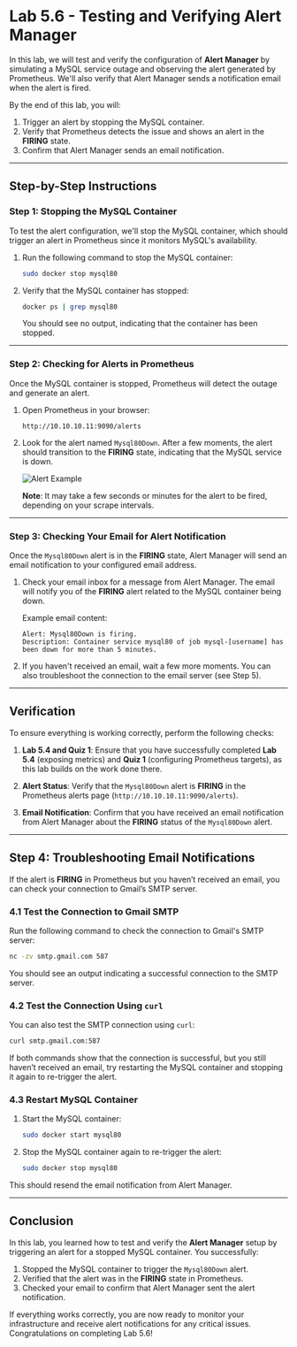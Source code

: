 # Lab 5.6 - Testing and Verifying Alert Manager

In this lab, we will test and verify the configuration of **Alert Manager** by simulating a MySQL service outage and observing the alert generated by Prometheus. We'll also verify that Alert Manager sends a notification email when the alert is fired.

By the end of this lab, you will:
1. Trigger an alert by stopping the MySQL container.
2. Verify that Prometheus detects the issue and shows an alert in the **FIRING** state.
3. Confirm that Alert Manager sends an email notification.

---

## Step-by-Step Instructions

### Step 1: Stopping the MySQL Container

To test the alert configuration, we'll stop the MySQL container, which should trigger an alert in Prometheus since it monitors MySQL's availability.

1. Run the following command to stop the MySQL container:

   ```bash
   sudo docker stop mysql80
   ```

2. Verify that the MySQL container has stopped:

   ```bash
   docker ps | grep mysql80
   ```

   You should see no output, indicating that the container has been stopped.

---

### Step 2: Checking for Alerts in Prometheus

Once the MySQL container is stopped, Prometheus will detect the outage and generate an alert.

1. Open Prometheus in your browser:

   ```
   http://10.10.10.11:9090/alerts
   ```

2. Look for the alert named `Mysql80Down`. After a few moments, the alert should transition to the **FIRING** state, indicating that the MySQL service is down.

   ![Alert Example](https://via.placeholder.com/600x300?text=Prometheus+Alert+-+Mysql80Down+in+FIRING+State)

   **Note**: It may take a few seconds or minutes for the alert to be fired, depending on your scrape intervals.

---

### Step 3: Checking Your Email for Alert Notification

Once the `Mysql80Down` alert is in the **FIRING** state, Alert Manager will send an email notification to your configured email address.

1. Check your email inbox for a message from Alert Manager. The email will notify you of the **FIRING** alert related to the MySQL container being down.

   Example email content:
   ```
   Alert: Mysql80Down is firing.
   Description: Container service mysql80 of job mysql-[username] has been down for more than 5 minutes.
   ```

2. If you haven't received an email, wait a few more moments. You can also troubleshoot the connection to the email server (see Step 5).

---

## Verification

To ensure everything is working correctly, perform the following checks:

1. **Lab 5.4 and Quiz 1**: Ensure that you have successfully completed **Lab 5.4** (exposing metrics) and **Quiz 1** (configuring Prometheus targets), as this lab builds on the work done there.
   
2. **Alert Status**: Verify that the `Mysql80Down` alert is **FIRING** in the Prometheus alerts page (`http://10.10.10.11:9090/alerts`).

3. **Email Notification**: Confirm that you have received an email notification from Alert Manager about the **FIRING** status of the `Mysql80Down` alert.

---

## Step 4: Troubleshooting Email Notifications

If the alert is **FIRING** in Prometheus but you haven’t received an email, you can check your connection to Gmail’s SMTP server.

### 4.1 Test the Connection to Gmail SMTP

Run the following command to check the connection to Gmail's SMTP server:

```bash
nc -zv smtp.gmail.com 587
```

You should see an output indicating a successful connection to the SMTP server.

### 4.2 Test the Connection Using `curl`

You can also test the SMTP connection using `curl`:

```bash
curl smtp.gmail.com:587
```

If both commands show that the connection is successful, but you still haven’t received an email, try restarting the MySQL container and stopping it again to re-trigger the alert.

### 4.3 Restart MySQL Container

1. Start the MySQL container:

   ```bash
   sudo docker start mysql80
   ```

2. Stop the MySQL container again to re-trigger the alert:

   ```bash
   sudo docker stop mysql80
   ```

This should resend the email notification from Alert Manager.

---

## Conclusion

In this lab, you learned how to test and verify the **Alert Manager** setup by triggering an alert for a stopped MySQL container. You successfully:
1. Stopped the MySQL container to trigger the `Mysql80Down` alert.
2. Verified that the alert was in the **FIRING** state in Prometheus.
3. Checked your email to confirm that Alert Manager sent the alert notification.

If everything works correctly, you are now ready to monitor your infrastructure and receive alert notifications for any critical issues. Congratulations on completing Lab 5.6!